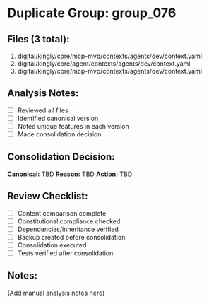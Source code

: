 # Duplicate Group: group_076

## Files (3 total):
1. digital/kingly/core/mcp-mvp/contexts/agents/dev/context.yaml
2. digital/kingly/core/agent/contexts/agents/dev/context.yaml
3. digital/kingly/core/mcp-mvp/contexts/agents/dev/context.yaml

## Analysis Notes:
- [ ] Reviewed all files
- [ ] Identified canonical version
- [ ] Noted unique features in each version
- [ ] Made consolidation decision

## Consolidation Decision:
**Canonical:** TBD
**Reason:** TBD
**Action:** TBD

## Review Checklist:
- [ ] Content comparison complete
- [ ] Constitutional compliance checked
- [ ] Dependencies/inheritance verified
- [ ] Backup created before consolidation
- [ ] Consolidation executed
- [ ] Tests verified after consolidation

## Notes:
(Add manual analysis notes here)
